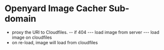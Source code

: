 Openyard Image Cacher Sub-domain
===============================

- proxy the URI to Cloudfiles.
-- if 404
--- load image from server
--- load image on cloudfiles
- on re-load, image will load from cloudfiles
